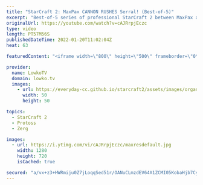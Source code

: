 ```yaml
---
title: "StarCraft 2: MaxPax CANNON RUSHES Serral! (Best-of-5)"
excerpt: "Best-of-5 series of professional StarCraft 2 between MaxPax and Serral. MaxPax is quickly becoming one of the best players on the European server. However Serral Zerg versus Protoss is the best in the world.  Support my work on Patreon: https://www.patreon.com/lowkotv Become a YouTube member: https://lowko.tv/join"
originalUrl: https://youtube.com/watch?v=cAJRrpjEczc
type: video
length: PT57M56S
publishedDateTime: 2022-01-20T11:02:04Z
heat: 63

featuredContent: "<iframe width=\"800\" height=\"500\" frameborder=\"0\" src=\"https://www.youtube.com/embed/cAJRrpjEczc\" allow=\"accelerometer; autoplay; encrypted-media; gyroscope; picture-in-picture\" allowfullscreen></iframe>"

provider:
  name: LowkoTV
  domain: lowko.tv
  images:
    - url: https://everyday-cc.github.io/starcraft2/assets/images/organizations/lowko.tv-50x50.jpg
      width: 50
      height: 50

topics:
  - StarCraft 2
  - Protoss
  - Zerg

images:
  - url: https://i.ytimg.com/vi/cAJRrpjEczc/maxresdefault.jpg
    width: 1280
    height: 720
    isCached: true

secured: "a/vx+z3+HWRmiju0Z7jLoqqSed51r/OANuCLmzdEV64X1ZCMI05KobaHjb7CycoBuJvYJUnixXGq6CM24uxKWP13IUsf0CAdA6wnAD+BrmthQ8WJelsVCC1ArRxxIIqppmdslyO4Yx2Ah6XleYAPX2C3WZlLMo+V1zvke6SuvJhUr5Rt5qu/fwUvKzvE5SzIa7ivUIs8LCUWTkIJipc9+PKwc01U9RXF+FoJaZvcFK+hwA5oaFnhCqvKQPjeSB3VKLvzDgkwbFJ60AVntRTU7sxD/r/38N2HuU3MoRWnr+kwXzJdqPsRJK+D2hSMfWv2vKJEm0AKq0w1GdEpf17x3Rj/IUWwWLstkrcK7XV9ZDSmswvfghjJBCQ1WzDJCEngNqaM/66OCXMhI2bqx/J5duTLnqTXSgkqZ2U23TYtQiAdWO1a7yOD/40YaDIQu0VQ;MxG3UzDJi4bI/QJhLq64vw=="
---
```


